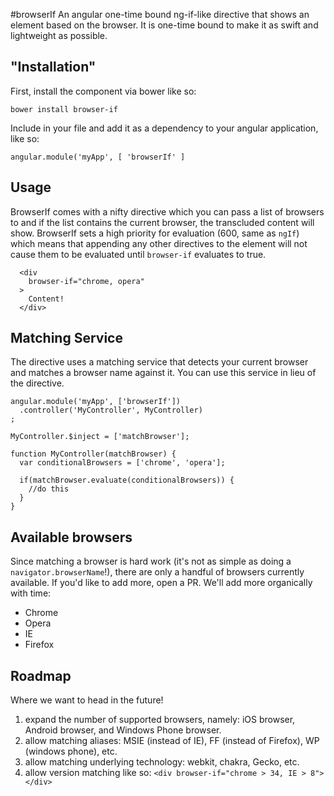 #browserIf
An angular one-time bound ng-if-like directive that shows an element based on the browser. It is one-time bound to make it as swift and lightweight as possible.

## "Installation"

First, install the component via bower like so:

`bower install browser-if`

Include in your file and add it as a dependency to your angular application, like so:

```
angular.module('myApp', [ 'browserIf' ]
```

## Usage

BrowserIf comes with a nifty directive which you can pass a list of browsers to and if the list contains the current browser, the transcluded content will show. BrowserIf sets a high priority for evaluation (600, same as `ngIf`) which means that appending any other directives to the element will not cause them to be evaluated until `browser-if` evaluates to true.

```
  <div
    browser-if="chrome, opera"
  >
    Content!
  </div>
```

## Matching Service

The directive uses a matching service that detects your current browser and matches a browser name against it. You can use this service in lieu of the directive.

```
angular.module('myApp', ['browserIf'])
  .controller('MyController', MyController)
;

MyController.$inject = ['matchBrowser'];

function MyController(matchBrowser) {
  var conditionalBrowsers = ['chrome', 'opera'];

  if(matchBrowser.evaluate(conditionalBrowsers)) {
    //do this
  }
}
```

## Available browsers

Since matching a browser is hard work (it's not as simple as doing a `navigator.browserName`!), there are only a handful of browsers currently available. If you'd like to add more, open a PR. We'll add more organically with time:

- Chrome
- Opera
- IE
- Firefox

## Roadmap

Where we want to head in the future!

1. expand the number of supported browsers, namely: iOS browser, Android browser, and Windows Phone browser.
2. allow matching aliases: MSIE (instead of IE), FF (instead of Firefox), WP (windows phone), etc.
3. allow matching underlying technology: webkit, chakra, Gecko, etc.
4. allow version matching like so: `<div browser-if="chrome > 34, IE > 8"></div>`
